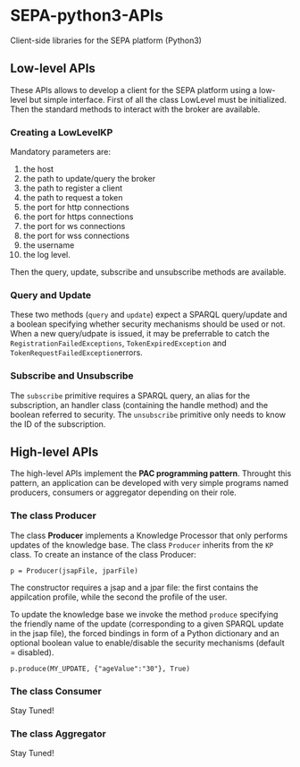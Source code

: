 # SEPA-python3-APIs
Client-side libraries for the SEPA platform (Python3)

## Low-level APIs

These APIs allows to develop a client for the SEPA platform using a low-level but simple interface. First of all the class LowLevel must be initialized. Then the standard methods to interact with the broker are available.

### Creating a LowLevelKP

Mandatory parameters are:

1. the host
2. the path to update/query the broker
3. the path to register a client
4. the path to request a token
5. the port for http connections
6. the port for https connections
7. the port for ws connections
8. the port for wss connections
9. the username
10. the log level.

Then the query, update, subscribe and unsubscribe methods are available. 

### Query and Update

These two methods (`query` and `update`) expect a SPARQL query/update and a boolean specifying whether security mechanisms should be used or not. When a new query/udpate is issued, it may be preferrable to catch the `RegistrationFailedExceptions`, `TokenExpiredException` and `TokenRequestFailedException`errors.

### Subscribe and Unsubscribe

The `subscribe` primitive requires a SPARQL query, an alias for the subscription, an handler class (containing the handle method) and the boolean referred to security. The `unsubscribe` primitive only needs to know the ID of the subscription.

## High-level APIs

The high-level APIs implement the **PAC programming pattern**. Throught this pattern, an application can be developed with very simple programs named producers, consumers or aggregator depending on their role.

### The class Producer

The class **Producer** implements a Knowledge Processor that only performs updates of the knowledge base. The class `Producer` inherits from the `KP` class. To create an instance of the class Producer:

```
p = Producer(jsapFile, jparFile)
```
The constructor requires a jsap and a jpar file: the first contains the appilcation profile, while the second the profile of the user.

To update the knowledge base we invoke the method `produce` specifying the friendly name of the update (corresponding to a given SPARQL update in the jsap file), the forced bindings in form of a Python dictionary and an optional boolean value to enable/disable the security mechanisms (default = disabled).

```
p.produce(MY_UPDATE, {"ageValue":"30"}, True)
```

### The class Consumer

Stay Tuned!

### The class Aggregator

Stay Tuned!
